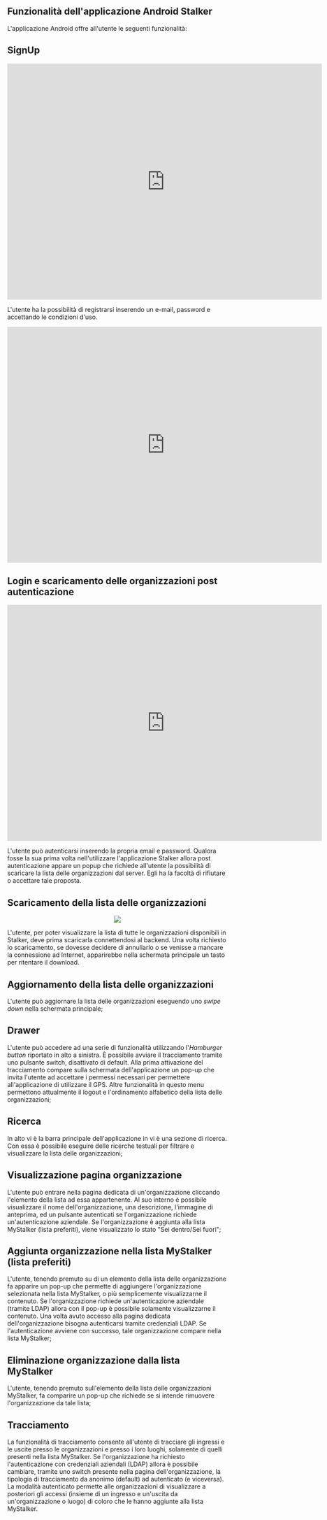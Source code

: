 ## Funzionalità dell'applicazione Android Stalker

L'applicazione Android offre all'utente le seguenti funzionalità:

## SignUp

<iframe width="720" src="https://www.youtube.com/embed/t_jtcHEzhFw" frameborder="0" style="height: 540px" allow="accelerometer; autoplay; encrypted-media; gyroscope; picture-in-picture" allowfullscreen></iframe>

L'utente ha la possibilità di registrarsi inserendo un e-mail, password e accettando le condizioni d'uso.

<iframe width="720" src="https://www.youtube.com/embed/" frameborder="0" style="height: 540px" allow="accelerometer; autoplay; encrypted-media; gyroscope; picture-in-picture" allowfullscreen></iframe>

## Login e scaricamento delle organizzazioni post autenticazione

<iframe width="720" src="https://www.youtube.com/embed/YPHun6qWReo" frameborder="0" style="height: 540px" allow="accelerometer; autoplay; encrypted-media; gyroscope; picture-in-picture" allowfullscreen></iframe>

L'utente può autenticarsi inserendo la propria email e password.
Qualora fosse la sua prima volta nell'utilizzare l'applicazione Stalker allora post autenticazione appare un popup che richiede all'utente la possibilità di scaricare la lista delle organizzazioni dal server. Egli ha la facoltà di rifiutare o accettare tale proposta.

## Scaricamento della lista delle organizzazioni

<p align = "center">

<img src = "/Immagini/app/ScaricaListaOrg.png" />

</p>
L'utente, per poter visualizzare la lista di tutte le organizzazioni disponibili in Stalker, deve prima scaricarla connettendosi al backend. Una volta richiesto lo scaricamento, se dovesse decidere di annullarlo o se venisse a mancare la connessione ad Internet, apparirebbe nella schermata principale un tasto per ritentare il download.

## Aggiornamento della lista delle organizzazioni 

L'utente può aggiornare la lista delle organizzazioni eseguendo uno *swipe down* nella schermata principale;

## Drawer
L'utente può accedere ad una serie di funzionalità utilizzando l'*Hamburger button* riportato in alto a sinistra.
È possibile avviare il tracciamento tramite uno pulsante switch, disattivato di default. Alla prima attivazione del tracciamento compare sulla schermata dell'applicazione un pop-up che invita l'utente ad accettare i permessi necessari per permettere all'applicazione di utilizzare il GPS. Altre funzionalità in questo menu permettono attualmente il logout e l'ordinamento alfabetico della lista delle organizzazioni;

## Ricerca
In alto vi è la barra principale dell'applicazione in vi è una sezione di ricerca. Con essa è possibile eseguire delle ricerche testuali per filtrare e visualizzare la lista delle organizzazioni;

## Visualizzazione pagina organizzazione
L'utente può entrare nella pagina dedicata di un'organizzazione cliccando l'elemento della lista ad essa appartenente. Al suo interno è possibile visualizzare il nome dell'organizzazione, una descrizione, l'immagine di anteprima, ed un pulsante autenticati se l'organizzazione richiede un'autenticazione aziendale. Se l'organizzazione è aggiunta alla lista MyStalker (lista preferiti), viene visualizzato lo stato "Sei dentro/Sei fuori";
 
## Aggiunta organizzazione nella lista MyStalker (lista preferiti) 
L'utente, tenendo premuto su di un elemento della lista delle organizzazione fa apparire un pop-up che permette di aggiungere l'organizzazione selezionata nella lista MyStalker, o più semplicemente visualizzarne il contenuto. Se l'organizzazione richiede un'autenticazione aziendale (tramite LDAP) allora con il pop-up è possibile solamente visualizzarne il contenuto. Una volta avuto accesso alla pagina dedicata dell'organizzazione bisogna autenticarsi tramite credenziali LDAP. Se l'autenticazione avviene con successo, tale organizzazione compare nella lista MyStalker;

## Eliminazione organizzazione dalla lista MyStalker
L'utente, tenendo premuto sull'elemento della lista delle organizzazioni MyStalker, fa comparire un pop-up che richiede se si intende rimuovere l'organizzazione da tale lista;

## Tracciamento
La funzionalità di tracciamento consente all'utente di tracciare gli ingressi e le uscite presso le organizzazioni e presso i loro luoghi, solamente di quelli presenti nella lista MyStalker. Se l'organizzazione ha richiesto l'autenticazione con credenziali aziendali (LDAP) allora è possibile cambiare, tramite uno switch presente nella pagina dell'organizzazione, la tipologia di tracciamento da anonimo (default) ad autenticato (e viceversa). La modalità autenticato permette alle organizzazioni di visualizzare a posteriori gli accessi (insieme di un ingresso e un'uscita da un'organizzazione o luogo) di coloro che le hanno aggiunte alla lista MyStalker.